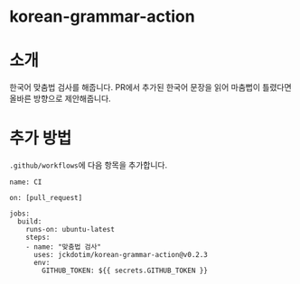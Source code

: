 # korean-grammar-action

# 소개

한국어 맞춤법 검사를 해줍니다. PR에서 추가된 한국어 문장을 읽어 마춤뻡이 틀렸다면 올바른 방향으로 제안해줍니다.

# 추가 방법

`.github/workflows`에 다음 항목을 추가합니다.

```
name: CI

on: [pull_request]

jobs:
  build:
    runs-on: ubuntu-latest
    steps:
    - name: "맞춤법 검사"
      uses: jckdotim/korean-grammar-action@v0.2.3
      env:
        GITHUB_TOKEN: ${{ secrets.GITHUB_TOKEN }}
```

